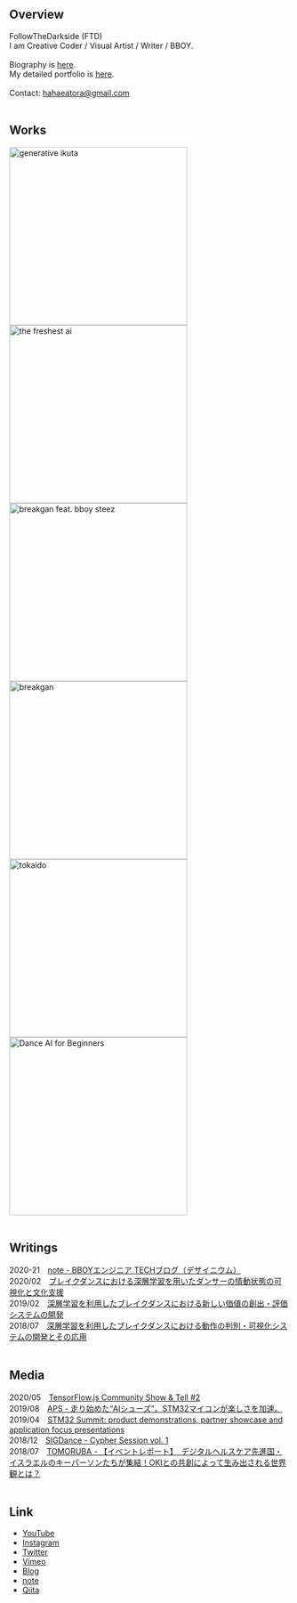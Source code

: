 ## Overview
FollowTheDarkside (FTD)
<br>
I am Creative Coder / Visual Artist / Writer / BBOY.
<br><br>
Biography is [here](https://github.com/FollowTheDarkside/FollowTheDarkside/blob/main/BIOGRAPHY.md).
<br>
My detailed portfolio is [here](https://elite-amphibian-dde.notion.site/FTD-3bf5570278204a18b7d52bf519f3d1cb).
<br><br>
Contact: hahaeatora@gmail.com
<br><br>


## Works
<a href="https://sanpoo.jp/article/ikuta-gan-sanpo/"><img src="https://user-images.githubusercontent.com/9309605/159835360-514c39bd-9bf0-4a8b-8e00-76246920f501.jpg" width="320px" height="320px" alt="generative ikuta"></a>
<br>
<a href="https://youtu.be/RVjdmTPlrQI"><img src="https://user-images.githubusercontent.com/9309605/132204883-3ef507a4-40cb-4ede-b33f-78245b15b50a.png" width="320px" height="320px" alt="the freshest ai"></a>
<br>
<a href="https://youtu.be/tQmTFtPibCE"><img src="https://user-images.githubusercontent.com/9309605/111227324-bc89ee00-8625-11eb-92b5-17bd5cca9275.jpg" width="320px" height="320px" alt="breakgan feat. bboy steez"></a>
<br>
<a href="https://youtu.be/WRGNWCJfY1U"><img src="https://user-images.githubusercontent.com/9309605/111227953-bf391300-8626-11eb-9580-cf871576ae44.png" width="320px" height="320px" alt="breakgan"></a>
<br>
<a href="https://youtu.be/stGOXrW_BLM"><img src="https://user-images.githubusercontent.com/9309605/111226667-cf4ff300-8624-11eb-8aeb-5c526c9c0848.png" width="320px" height="320px" alt="tokaido"></a>
<br>
<a href="https://youtu.be/fN873xzIX9s"><img src="https://user-images.githubusercontent.com/9309605/111228898-5488d700-8628-11eb-9010-5a2804a458ed.png" width="320px" height="320px" alt="Dance AI for Beginners"></a>
<br><br>

## Writings
2020-21　[note - BBOYエンジニア TECHブログ（デザイニウム）](https://note.com/thedesignium/m/ma25e9a7c5880)
<br>
2020/02　[ブレイクダンスにおける深層学習を用いたダンサーの情動状態の可視化と文化支援](https://www.jstage.jst.go.jp/article/pjsai/JSAI2020/0/JSAI2020_3D5OS22b03/_article/-char/ja/)
<br>
2019/02　[深層学習を利用したブレイクダンスにおける新しい価値の創出・評価システムの開発](https://www.jstage.jst.go.jp/article/pjsai/JSAI2019/0/JSAI2019_2C1J1203/_article/-char/ja)
<br>
2018/07　[深層学習を利用したブレイクダンスにおける動作の判別・可視化システムの開発とその応用](https://ipsj.ixsq.nii.ac.jp/ej/index.php?active_action=repository_view_main_item_detail&page_id=13&block_id=8&item_id=190839&item_no=1)
<br><br>

## Media
2020/05　[TensorFlow.js Community Show & Tell #2](https://youtu.be/8poKOxl6j8U?t=1640)
<br>
2019/08　[APS - 走り始めた“AIシューズ”。STM32マイコンが楽しさを加速。](https://www.aps-web.jp/magazine/8118/)
<br>
2019/04　[STM32 Summit: product demonstrations, partner showcase and application focus presentations](https://blog.st.com/day-1-stm32-summit-product-demonstrations-partner-showcase-and-application-focus-presentations/)
<br>
2018/12　[SIGDance - Cypher Session vol. 1](https://www.sigdance.site/cypher-session-vol-1)
<br>
2018/07　[TOMORUBA - 【イベントレポート】　デジタルヘルスケア先進国・イスラエルのキーパーソンたちが集結！OKIとの共創によって生み出される世界観とは？](https://tomoruba.eiicon.net/articles/531)
<br><br>

## Link
- [YouTube](https://www.youtube.com/c/FTD22)
- [Instagram](https://www.instagram.com/followthedarkside/)
- [Twitter](https://twitter.com/eatora22)
- [Vimeo](https://vimeo.com/user118759981)
- [Blog](https://hahaeatora.hateblo.jp)
- [note](https://note.com/hahaeatora)
- [Qiita](https://qiita.com/FollowTheDarkside)
